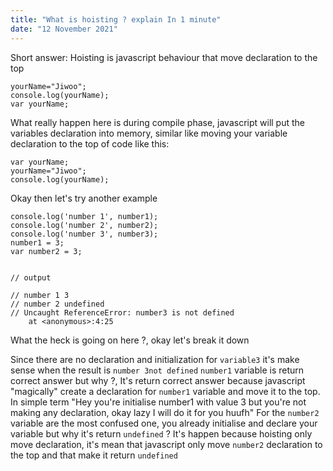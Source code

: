 ```yaml
---
title: "What is hoisting ? explain In 1 minute"
date: "12 November 2021"
---
```


Short answer: Hoisting is javascript behaviour that move declaration to the top

```
yourName="Jiwoo";
console.log(yourName);
var yourName;
```

What really happen here is during compile phase, javascript will put the variables declaration into memory, similar like moving your variable declaration to the top of code like this:

```
var yourName;
yourName="Jiwoo";
console.log(yourName);
```

Okay then let's try another example

```
console.log('number 1', number1);
console.log('number 2', number2);
console.log('number 3', number3);
number1 = 3;
var number2 = 3;


// output

// number 1 3
// number 2 undefined
// Uncaught ReferenceError: number3 is not defined
    at <anonymous>:4:25

```

What the heck is going on here ?, okay let's break it down

Since there are no declaration and initialization for `variable3` it's make sense when the result is `number 3not defined`
`number1` variable is return correct answer but why ?, It's return correct answer because javascript "magically" create a declaration for
`number1` variable and move it to the top. In simple term "Hey you're initialise number1 with value 3 but you're not making any declaration, okay lazy I will do it for you huufh"
For the `number2` variable are the most confused one, you already initialise and declare your variable but why it's return `undefined` ?
It's happen because hoisting only move declaration, it's mean that javascript only move `number2` declaration to the top and that make it return `undefined`
